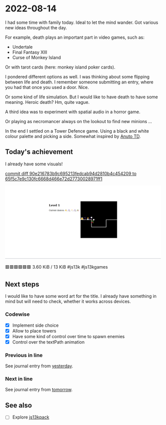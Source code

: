 # 2022-08-14

I had some time with family today. Ideal to let the mind wander.
Got various new ideas throughout the day.

For example, death plays an important part in video games, such as:

- Undertale
- Final Fantasy XIII
- Curse of Monkey Island

Or with tarot cards (here: monkey island poker cards).

I pondered different options as well. I was thinking about some flipping
between life and death. I remember someone submitting an entry, where you
had that once you used a door. Nice.

Or some kind of life simulation. But I would like to have death to have some
meaning. Heroic death? Hm, quite vague.

A third idea was to experiment with spatial audio in a horror game.

Or playing as necromancer always on the lookout to find new minions …

In the end I settled on a Tower Defence game. Using a black and white colour
palette and picking a side. Somewhat inspired by [Anuto TD][anuto].

## Today's achievement

I already have some visuals!

[commit diff 90e216783b9c695213fedcab94d2810b4c454209 to 65f5c7e9c130fc6668d466e72d27730028971ff1][diff]

![screenshot from 2022-08-14][screenshot]

🟥🟥🟩🟩🟩🟩 3.60 KiB / 13 KiB #js13k #js13kgames

## Next steps

I would like to have some word art for the title. I already have something in
mind but will need to check, whether it works across devices.

### Codewise

- [x] Implement side choice
- [x] Allow to place towers
- [x] Have some kind of control over time to spawn enemies
- [x] Control over the textPath animation

### Previous in line

See journal entry from [yesterday][yesterday].

### Next in line

See journal entry from [tomorrow][tomorrow].

## See also

- [ ] Explore [js13kpack][js13kpack]

[anuto]: https://github.com/mjaun/android-anuto
[diff]: https://jaenis.ch/hobbies/coding/repos/ryuno-ki/js13kgames-2022/compare/90e216783b9c695213fedcab94d2810b4c454209...65f5c7e9c130fc6668d466e72d27730028971ff1
[js13kpack]: https://nitter.net/Alex_ADEdge/status/1558859526665023489#m
[screenshot]: ./2022-08-14.png
[tomorrow]: ./2022-08-15.md
[yesterday]: ./2022-08-13.md
